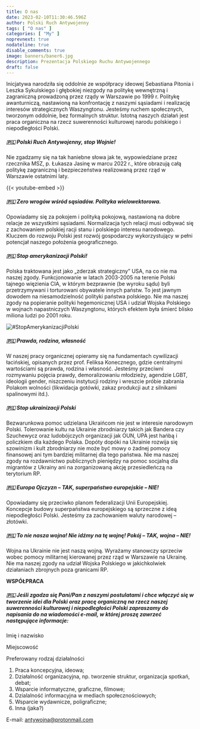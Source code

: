 ```yaml
---
title: O nas
date: 2023-02-10T11:30:46.596Z
author: Polski Ruch Antywojenny
tags: [ "O nas" ]
categories: [ "My" ]
noprevnext: true
nodateline: true
disable_comments: true
image: banners/baner6.jpg
description: Prezentacja Polskiego Ruchu Antywojennego
draft: false
---
```


Inicjatywa narodziła się oddolnie ze współpracy ideowej Sebastiana Pitonia i Leszka Sykulskiego i głębokiej niezgody na politykę wewnętrzną i zagraniczną prowadzoną przez rządy w Warszawie po 1999 r. Politykę awanturniczą, nastawioną na konfrontację z naszymi sąsiadami i realizację interesów strategicznych Waszyngtonu. Jesteśmy ruchem społecznych, tworzonym oddolnie, bez formalnych struktur. Istotną naszych działań jest praca organiczna na rzecz suwerenności kulturowej narodu polskiego i niepodległości Polski.


##### 🇵🇱 Polski Ruch Antywojenny, stop Wojnie!

Nie zgadzamy się na tak haniebne słowa jak te, wypowiedziane przez rzecznika MSZ, p. Łukasza Jasinę w marcu 2022 r., które obrazują całą politykę zagraniczną i bezpieczeństwa realizowaną przez rząd w Warszawie ostatnimi laty.


{{< youtube-embed >}}


##### 🇵🇱 Zero wrogów wśród sąsiadów. Polityka wielowektorowa.

Opowiadamy się za pokojem i polityką pokojową, nastawioną na dobre relacje ze wszystkimi sąsiadami. Normalizacja tych relacji musi odbywać się z zachowaniem polskiej racji stanu i polskiego interesu narodowego. Kluczem do rozwoju Polski jest rozwój gospodarczy wykorzystujący w pełni potencjał naszego położenia geograficznego.

##### 🇵🇱 Stop amerykanizacji Polski!

Polska traktowana jest jako „zderzak strategiczny” USA, na co nie ma naszej zgody. Funkcjonowanie w latach 2003-2005 na terenie Polski tajnego więzienia CIA, w którym bezprawnie (be wyroku sądu) byli przetrzymywani i torturowani obywatele innych państw. To jest jawnym dowodem na niesamodzielność polityki państwa polskiego. Nie ma naszej zgody na popieranie polityki hegemonicznej USA i udział Wojska Polskiego w wojnach napastniczych Waszyngtonu, których efektem była śmierć blisko miliona ludzi po 2001 roku.


![#StopAmerykanizacjiPolski](/SAP-1.jpeg)


##### 🇵🇱 Prawda, rodzina, własność

W naszej pracy organicznej opieramy się na fundamentach cywilizacji łacińskiej, opisanych przez prof. Feliksa Konecznego, gdzie centralnymi wartościami są prawda, rodzina i własność. Jesteśmy przeciwni rozmywaniu pojęcia prawdy, demoralizowaniu młodzieży, agendzie LGBT, ideologii gender, niszczeniu instytucji rodziny i wreszcie próbie zabrania Polakom wolności (likwidacja gotówki, zakaz produkcji aut z silnikami spalinowymi itd.).

##### 🇵🇱 Stop ukrainizacji Polski

Bezwarunkowa pomoc udzielana Ukraińcom nie jest w interesie narodowym Polski. Tolerowanie kultu na Ukrainie zbrodniarzy takich jak Bandera czy Szuchewycz oraz ludobójczych organizacji jak OUN, UPA jest hańbą i policzkiem dla każdego Polaka. Dopóty dopóki na Ukrainie rozwija się szowinizm i kult zbrodniarzy nie może być mowy o żadnej pomocy finansowej ani tym bardziej militarnej dla tego państwa. Nie ma naszej zgody na rozdawnictwo publicznych pieniędzy na pomoc socjalną dla migrantów z Ukrainy ani na zorganizowaną akcję przesiedleńczą na terytorium RP.

##### 🇵🇱 Europa Ojczyzn – TAK, superpaństwo europejskie – NIE!

Opowiadamy się przeciwko planom federalizacji Unii Europejskiej. Koncepcje budowy superpaństwa europejskiego są sprzeczne z ideą niepodległości Polski. Jesteśmy za zachowaniem waluty narodowej – złotówki.

##### 🇵🇱 To nie nasza wojna! Nie idźmy na tę wojnę! Pokój – TAK, wojna – NIE!

Wojna na Ukrainie nie jest naszą wojną. Wyrażamy stanowczy sprzeciw wobec pomocy militarnej kierowanej przez rząd w Warszawie na Ukrainę. Nie ma naszej zgody na udział Wojska Polskiego w jakichkolwiek działaniach zbrojnych poza granicami RP.


__WSPÓŁPRACA__

##### 🇵🇱 Jeśli zgadza się Pani/Pan z naszymi postulatami i chce włączyć się w tworzenie idei dla Polski oraz pracę organiczną na rzecz naszej suwerenności kulturowej i niepodległości Polski zapraszamy do napisania do na wiadomości e-mail, w której proszę zawrzeć następujące informacje:

Imię i nazwisko

Miejscowość

Preferowany rodzaj działalności
1. Praca koncepcyjna, ideowa;
2. Działalność organizacyjna, np. tworzenie struktur, organizacja spotkań, debat;
3. Wsparcie informatyczne, graficzne, filmowe;
4. Dzialalność informacyjna w mediach społecznościowych;
5. Wsparcie wydawnicze, poligraficzne;
6. Inna (jaka?)

E-mail: antywojna@protonmail.com